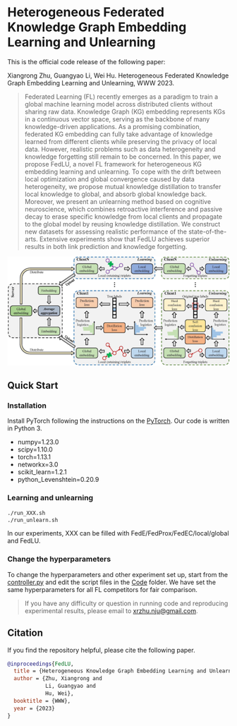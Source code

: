 # Heterogeneous Federated Knowledge Graph Embedding Learning and Unlearning
This is the official code release of the following paper:

Xiangrong Zhu, Guangyao Li, Wei Hu. Heterogeneous Federated Knowledge Graph Embedding Learning and Unlearning, WWW 2023.

> Federated Learning (FL) recently emerges as a paradigm to train a global machine learning model across distributed clients without sharing raw data. Knowledge Graph (KG) embedding represents KGs in a continuous vector space, serving as the backbone of many knowledge-driven applications. As a promising combination, federated KG embedding can fully take advantage of knowledge learned from different clients while preserving the privacy of local data. However, realistic problems such as data heterogeneity and knowledge forgetting still remain to be concerned. In this paper, we propose FedLU, a novel FL framework for heterogeneous KG embedding learning and unlearning. To cope with the drift between local optimization and global convergence caused by data heterogeneity, we propose mutual knowledge distillation to transfer local knowledge to global, and absorb global knowledge back. Moreover, we present an unlearning method based on cognitive neuroscience, which combines retroactive interference and passive decay to erase specific knowledge from local clients and propagate to the global model by reusing knowledge distillation. We construct new datasets for assessing realistic performance of the state-of-the-arts. Extensive experiments show that FedLU achieves superior results in both link prediction and knowledge forgetting.

![image](framework.jpg)

## Quick Start

### Installation
Install PyTorch following the instructions on the [PyTorch](https:pytorch.org/).
Our code is written in Python 3.

- numpy=1.23.0
- scipy=1.10.0
- torch=1.13.1
- networkx=3.0
- scikit_learn=1.2.1
- python_Levenshtein=0.20.9

### Learning and unlearning
```
./run_XXX.sh
./run_unlearn.sh
```
In our experiments, XXX can be filled with FedE/FedProx/FedEC/local/global and FedLU.

### Change the hyperparameters
To change the hyperparameters and other experiment set up, start from the [controller.py](Code/controller.py) and edit the script files in the [Code](Code/) folder.
We have set the same hyperparameters for all FL competitors for fair comparison.

> If you have any difficulty or question in running code and reproducing experimental results, please email to xrzhu.nju@gmail.com.

## Citation
If you find the repository helpful, please cite the following paper.
```bibtex
@inproceedings{FedLU,
  title = {Heterogeneous Knowledge Graph Embedding Learning and Unlearning},
  author = {Zhu, Xiangrong and 
            Li, Guangyao and 
            Hu, Wei},
  booktitle = {WWW},
  year = {2023}
}
```

